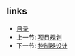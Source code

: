 
## links
   * [目录](<SUMMARY.md>)
   * 上一节: [项目规划](<1.plan.md>)
   * 下一节: [控制器设计](<3.controller.md>)
